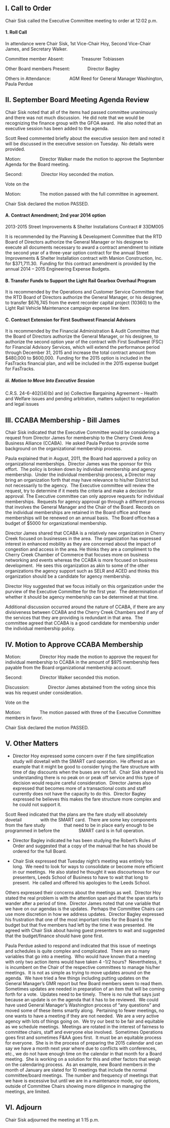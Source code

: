 ## I. Call to Order

Chair Sisk called the Executive Committee meeting to order at 12:02 p.m.

#### 1. Roll Call

In attendance were Chair Sisk, 1st Vice-Chair Hoy, Second Vice-Chair James, and Secretary Walker.

Committee member Absent:              Treasurer Tobiassen

Other Board members Present:              Director Bagley

Others in Attendance:               AGM Reed for General Manager Washington, Paula Perdue

## II. September Board Meeting Agenda Review

Chair Sisk noted that all of the items had passed committee unanimously and there was not much discussion.  He did note that we would be recognizing the finance group with the GFOA award.  He also noted that an executive session has been added to the agenda.

Scott Reed commented briefly about the executive session item and noted it will be discussed in the executive session on Tuesday.  No details were provided.

Motion:               Director Walker made the motion to approve the September Agenda for the Board meeting.

Second:               Director Hoy seconded the motion.

Vote on the

Motion:               The motion passed with the full committee in agreement.

Chair Sisk declared the motion PASSED.

#### A. Contract Amendment; 2nd year 2014 option 
2013-2015 Street Improvements & Shelter Installations Contract # 33DM005

It is recommended by the Planning & Development Committee that the RTD Board of Directors authorize the General Manager or his designee to execute all documents necessary to award a contract amendment to initiate the second year of a three-year option contract for the annual Street Improvements & Shelter Installation contract with Manion Construction, Inc. for $371,711.30.  Funding for this contract amendment is provided by the annual 2014 – 2015 Engineering Expense Budgets.

#### B. Transfer Funds to Support the Light Rail Gearbox Overhaul Program

It is recommended by the Operations and Customer Service Committee that the RTD Board of Directors authorize the General Manager, or his designee, to transfer $676,745 from the event recorder capital project (10360) to the Light Rail Vehicle Maintenance campaign expense line item.

#### C. Contract Extension for First Southwest Financial Advisors

It is recommended by the Financial Administration & Audit Committee that the Board of Directors authorize the General Manager, or his designee, to authorize the second option year of the contract with First Southwest (FSC) for Financial Advisory Services, which will extend the performance period through December 31, 2015 and increase the total contract amount from $480,000 to $600,000.  Funding for the 2015 option is included in the FasTracks financial plan, and will be included in the 2015 expense budget for FasTracks.

##### iii. Motion to Move Into Executive Session

C.R.S. 24-6-402((4)(b) and (e) Collective Bargaining Agreement – Health and Welfare issues and pending arbitration, matters subject to negotiation and legal issues

## III. CCABA Membership - Bill James

Chair Sisk indicated that the Executive Committee would be considering a request from Director James for membership to the Cherry Creek Area Business Alliance (CCABA).  He asked Paula Perdue to provide some background on the organizational membership process.

Paula explained that in August, 2011, the Board had approved a policy on organizational memberships.  Director James was the sponsor for this effort.  The policy is broken down by individual membership and agency membership.  Under the individual membership process, a Director may bring an organization forth that may have relevance to his/her District but not necessarily to the agency.  The Executive committee will review the request, try to determine if it meets the criteria and make a decision for approval. The Executive committee can only approve requests for individual memberships.  Requests for agency approval go through a different process that involves the General Manager and the Chair of the Board. Records on the individual memberships are retained in the Board office and these memberships will be renewed on an annual basis.  The Board office has a budget of $5000 for organizational membership.

Director James shared that CCABA is a relatively new organization in Cherry Creek focused on businesses in the area.  The organization has expressed interest in enhanced mobility as they are concerned about the impact of congestion and access in the area. He thinks they are a compliment to the Cherry Creek Chamber of Commerce that focuses more on business networking and events whereas the CCABA is more focused on business development.  He sees this organization as akin to some of the other organizations the agency support such as SELR and ACED and thinks this organization should be a candidate for agency membership.

Director Hoy suggested that we focus initially on this organization under the purview of the Executive Committee for the first year.  The determination of whether it should be agency membership can be determined at that time.

Additional discussion occurred around the nature of CCABA, if there are any divisiveness between CCABA and the Cherry Creek Chambers and if any of the services that they are providing is redundant in that area.  The committee agreed that CCABA is a good candidate for membership under the individual membership policy.

## IV. Motion to Approve CCABA Membership

Motion:               Director Hoy made the motion to approve the request for individual membership to CCABA in the amount of $975 membership fees payable from the Board organizational membership account.

Second:              Director Walker seconded this motion.

Discussion:               Director James abstained from the voting since this was his request under consideration.

Vote on the

Motion:               The motion passed with three of the Executive Committee members in favor.

Chair Sisk declared the motion PASSED.

## V. Other Matters

- Director Hoy expressed some concern over if the fare simplification study will dovetail with the SMART card operation.  He offered as an example that it might be good to consider tying the fare structure with time of day discounts when the buses are not full.  Chair Sisk shared his understanding there is no peak on or peak off service and this type of decision would require careful consideration.  Director James also expressed that becomes more of a transactional costs and staff currently does not have the capacity to do this.  Director Bagley expressed he believes this makes the fare structure more complex and he could not support it.

Scott Reed indicated that the plans are the fare study will absolutely dovetail               with the SMART card.  There are some key components from the fare study               that need to be in place early enough to be programmed in before the               SMART card is in full operation.

- Director Bagley indicated he has been studying the Robert’s Rules of Order and suggested that a copy of the manual that he has should be ordered for the full Board.

- Chair Sisk expressed that Tuesday night’s meeting was entirely too long.  We need to look for ways to consolidate or become more efficient in our meetings.  He also stated he thought it was discourteous for our presenters, Leeds School of Business to have to wait that long to present.  He called and offered his apologies to the Leeds School.

Others expressed their concerns about the meetings as well.  Director Hoy stated the real problem is with the attention span and that the span starts to wander after a period of time.  Director James noted that one variable that we have on our agendas is the updates.  Perhaps the Committee Chairs can use more discretion in how we address updates.  Director Bagley expressed his frustration that one of the most important roles for the Board is the budget but that five members had left by the time it was presented.  He agreed with Chair Sisk about having guest presenters to wait and suggested that the budget/finance should have gone first.

Paula Perdue asked to respond and indicated that this issue of meetings and schedules is quite complex and complicated.  There are so many variables that go into a meeting.  Who would have known that a meeting with only two action items would have taken 4 -1/2 hours?  Nevertheless, it is incumbent on the Chair of the respective committees to manage his/her meetings.  It is not as simple as trying to move updates around on the agenda.  We have tried a few things including putting updates on the General Manager’s GMR report but few Board members seem to read them.  Sometimes updates are needed in preparation of an item that will be coming forth for a vote.  Updates need to be timely.  There is no rule that says just because an update is on the agenda that it has to be reviewed.  We could have used General Manager’s Washington process of “any questions” and moved some of these items smartly along.  Pertaining to fewer meetings, no one wants to have a meeting if they are not needed.  We are a very active agency with lots of things going on.  We try our best to be fair and equitable as we schedule meetings.  Meetings are rotated in the interest of fairness to committee chairs, staff and everyone else involved.  Sometimes Operations goes first and sometimes F&AA goes first.  It must be an equitable process for everyone.  She is in the process of preparing the 2015 calendar and can say we have a month next year where due to conflicts with conferences, etc., we do not have enough time on the calendar in that month for a Board meeting.  She is working on a solution for this and other factors that weigh on the calendaring process.  As an example, new Board members in the month of January are slated for 10 meetings that include the normal committee/board meetings.  The number and frequency of meetings that we have is excessive but until we are in a maintenance mode, our options, outside of Committee Chairs showing more diligence in managing the meetings, are limited.

## VI. Adjourn

Chair Sisk adjourned the meeting at 1:15 p.m.